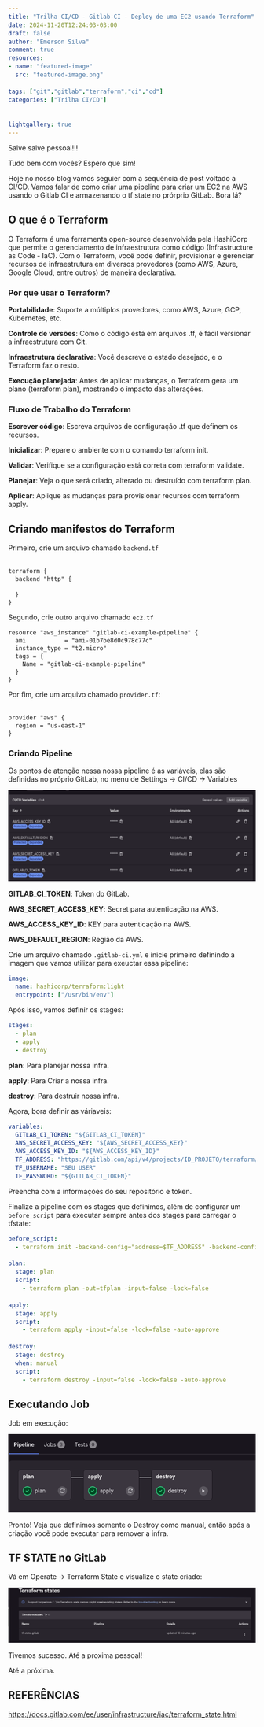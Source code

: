 ```yaml
---
title: "Trilha CI/CD - Gitlab-CI - Deploy de uma EC2 usando Terraform"
date: 2024-11-20T12:24:03-03:00
draft: false
author: "Emerson Silva"
comment: true 
resources:
- name: "featured-image"
  src: "featured-image.png"

tags: ["git","gitlab","terraform","ci","cd"]
categories: ["Trilha CI/CD"]


lightgallery: true
---
```


Salve salve pessoal!!!

Tudo bem com vocês? Espero que sim!  

Hoje no nosso blog vamos seguier com a sequência de post voltado a CI/CD. Vamos falar de como criar uma pipeline para criar um EC2 na AWS usando o Gitlab CI e armazenando o tf state no prórprio GitLab. Bora lá?

## O que é o Terraform

O Terraform é uma ferramenta open-source desenvolvida pela HashiCorp que permite o gerenciamento de infraestrutura como código (Infrastructure as Code - IaC). Com o Terraform, você pode definir, provisionar e gerenciar recursos de infraestrutura em diversos provedores (como AWS, Azure, Google Cloud, entre outros) de maneira declarativa.

### Por que usar o Terraform?

**Portabilidade**: Suporte a múltiplos provedores, como AWS, Azure, GCP, Kubernetes, etc.

**Controle de versões**: Como o código está em arquivos .tf, é fácil versionar a infraestrutura com Git.

**Infraestrutura declarativa**: Você descreve o estado desejado, e o Terraform faz o resto.

**Execução planejada**: Antes de aplicar mudanças, o Terraform gera um plano (terraform plan), mostrando o impacto das alterações.

### Fluxo de Trabalho do Terraform

**Escrever código**: Escreva arquivos de configuração .tf que definem os recursos.

**Inicializar**: Prepare o ambiente com o comando terraform init.

**Validar**: Verifique se a configuração está correta com terraform validate.

**Planejar**: Veja o que será criado, alterado ou destruído com terraform plan.

**Aplicar**: Aplique as mudanças para provisionar recursos com terraform apply.

## Criando manifestos do Terraform

Primeiro, crie um arquivo chamado ```backend.tf```

```hcl

terraform {
  backend "http" {
    
  }
}
```
Segundo, crie outro arquivo chamado ```ec2.tf```

```hcl
resource "aws_instance" "gitlab-ci-example-pipeline" {
  ami           = "ami-01b7be8d0c978c77c"
  instance_type = "t2.micro"
  tags = {
    Name = "gitlab-ci-example-pipeline"
  }
}
```

Por fim, crie um arquivo chamado ```provider.tf```:


```hcl

provider "aws" {
  region = "us-east-1"
}

```
### Criando Pipeline

Os pontos de atenção nessa nossa pipeline é as variáveis, elas são definidas no próprio GitLab, no menu de Settings -> CI/CD -> Variables

![alt text](2024-12-10_16-37.png)

**GITLAB_CI_TOKEN**: Token do GitLab.

**AWS_SECRET_ACCESS_KEY**: Secret para autenticação na AWS. 

**AWS_ACCESS_KEY_ID**: KEY para autenticação na AWS.

**AWS_DEFAULT_REGION**: Região da AWS. 

Crie um arquivo chamado `.gitlab-ci.yml` e inicie primeiro definindo a imagem que vamos utilizar para exeuctar essa pipeline:

```yml
image:
  name: hashicorp/terraform:light
  entrypoint: ["/usr/bin/env"]
```
Após isso, vamos definir os stages:

```yml
stages:
  - plan
  - apply
  - destroy
```

**plan**: Para planejar nossa infra.

**apply**: Para Criar a nossa infra.

**destroy**: Para destruir nossa infra.


Agora, bora definir as váriaveis:

```yml
variables:
  GITLAB_CI_TOKEN: "${GITLAB_CI_TOKEN}" 
  AWS_SECRET_ACCESS_KEY: "${AWS_SECRET_ACCESS_KEY}"
  AWS_ACCESS_KEY_ID: "${AWS_ACCESS_KEY_ID}"
  TF_ADDRESS: "https://gitlab.com/api/v4/projects/ID_PROJETO/terraform/state/state-name"
  TF_USERNAME: "SEU USER"
  TF_PASSWORD: "${GITLAB_CI_TOKEN}" 

```
Preencha com a informações do seu repositório e token. 

Finalize a pipeline com os stages que definimos, além de configurar um `before_script` para executar sempre antes dos stages para carregar o tfstate:

```yml
before_script:
  - terraform init -backend-config="address=$TF_ADDRESS" -backend-config="lock_address=$TF_ADDRESS/lock" -backend-config="unlock_address=$TF_ADDRESS/lock" -backend-config="username=$TF_USERNAME" -backend-config="password=$TF_PASSWORD" -backend-config="lock_method=POST" -backend-config="unlock_method=DELETE" -backend-config="retry_wait_min=5"
    
plan:
  stage: plan
  script:
    - terraform plan -out=tfplan -input=false -lock=false

apply:
  stage: apply
  script:
    - terraform apply -input=false -lock=false -auto-approve

destroy:
  stage: destroy
  when: manual
  script:
    - terraform destroy -input=false -lock=false -auto-approve
```


## Executando Job

Job em execução:

![](2024-12-10_16-36.png)


Pronto! Veja que definimos somente o Destroy como manual, então após a criação vocẽ pode executar para remover a infra. 

## TF STATE no GitLab

Vá em Operate -> Terraform State e visualize o state criado:

![](2024-12-10_16-39.png)

Tivemos sucesso. Até a proxima pessoal! 

Até a próxima.

## REFERÊNCIAS

https://docs.gitlab.com/ee/user/infrastructure/iac/terraform_state.html

<div id="giscus-comments">
  <script src="https://giscus.app/client.js"
          data-repo="silvemerson/emerson-silva-blog"
          data-repo-id="R_kgDONTalJA"
          data-category="General"
          data-category-id="DIC_kwDONTalJM4CkhmM"
          data-mapping="pathname"
          data-strict="0"
          data-reactions-enabled="1"
          data-emit-metadata="1"
          data-input-position="top"
          data-theme="dark"
          data-lang="pt"
          data-loading="lazy"
          crossorigin="anonymous"
          async>
  </script>
</div>